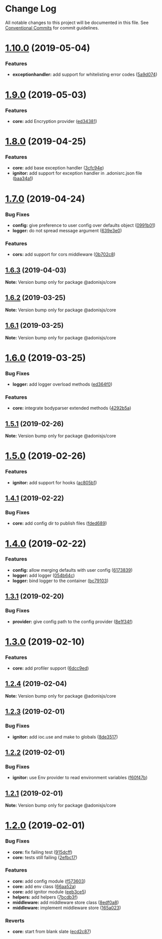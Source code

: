 # Change Log

All notable changes to this project will be documented in this file.
See [Conventional Commits](https://conventionalcommits.org) for commit guidelines.

# [1.10.0](https://github.com/adonisjs/adonis-framework/tree/master/packages/core/compare/@adonisjs/core@1.9.0...@adonisjs/core@1.10.0) (2019-05-04)


### Features

* **exceptionhandler:** add support for whitelisting error codes ([5a9d074](https://github.com/adonisjs/adonis-framework/tree/master/packages/core/commit/5a9d074))





# [1.9.0](https://github.com/adonisjs/adonis-framework/tree/master/packages/core/compare/@adonisjs/core@1.8.0...@adonisjs/core@1.9.0) (2019-05-03)


### Features

* **core:** add Encryption provider ([ed34381](https://github.com/adonisjs/adonis-framework/tree/master/packages/core/commit/ed34381))





# [1.8.0](https://github.com/adonisjs/adonis-framework/tree/master/packages/core/compare/@adonisjs/core@1.7.0...@adonisjs/core@1.8.0) (2019-04-25)


### Features

* **core:** add base exception handler ([3cfc94e](https://github.com/adonisjs/adonis-framework/tree/master/packages/core/commit/3cfc94e))
* **ignitor:** add support for exception handler in .adonisrc.json file ([baa34a1](https://github.com/adonisjs/adonis-framework/tree/master/packages/core/commit/baa34a1))





# [1.7.0](https://github.com/adonisjs/adonis-framework/tree/master/packages/core/compare/@adonisjs/core@1.6.3...@adonisjs/core@1.7.0) (2019-04-24)


### Bug Fixes

* **config:** give preference to user config over defaults object ([0991b01](https://github.com/adonisjs/adonis-framework/tree/master/packages/core/commit/0991b01))
* **logger:** do not spread message argument ([639e3e0](https://github.com/adonisjs/adonis-framework/tree/master/packages/core/commit/639e3e0))


### Features

* **cors:** add support for cors middleware ([0b702c8](https://github.com/adonisjs/adonis-framework/tree/master/packages/core/commit/0b702c8))





## [1.6.3](https://github.com/adonisjs/adonis-framework/tree/master/packages/core/compare/@adonisjs/core@1.6.2...@adonisjs/core@1.6.3) (2019-04-03)

**Note:** Version bump only for package @adonisjs/core





## [1.6.2](https://github.com/adonisjs/adonis-framework/tree/master/packages/core/compare/@adonisjs/core@1.6.1...@adonisjs/core@1.6.2) (2019-03-25)

**Note:** Version bump only for package @adonisjs/core





## [1.6.1](https://github.com/adonisjs/adonis-framework/tree/master/packages/core/compare/@adonisjs/core@1.6.0...@adonisjs/core@1.6.1) (2019-03-25)

**Note:** Version bump only for package @adonisjs/core





# [1.6.0](https://github.com/adonisjs/adonis-framework/tree/master/packages/core/compare/@adonisjs/core@1.5.1...@adonisjs/core@1.6.0) (2019-03-25)


### Bug Fixes

* **logger:** add logger overload methods ([ed364f0](https://github.com/adonisjs/adonis-framework/tree/master/packages/core/commit/ed364f0))


### Features

* **core:** integrate bodyparser extended methods ([4292b5a](https://github.com/adonisjs/adonis-framework/tree/master/packages/core/commit/4292b5a))





## [1.5.1](https://github.com/adonisjs/adonis-framework/tree/master/packages/core/compare/@adonisjs/core@1.5.0...@adonisjs/core@1.5.1) (2019-02-26)

**Note:** Version bump only for package @adonisjs/core





# [1.5.0](https://github.com/adonisjs/adonis-framework/tree/master/packages/core/compare/@adonisjs/core@1.4.1...@adonisjs/core@1.5.0) (2019-02-26)


### Features

* **ignitor:** add support for hooks ([ac805b1](https://github.com/adonisjs/adonis-framework/tree/master/packages/core/commit/ac805b1))





## [1.4.1](https://github.com/adonisjs/adonis-framework/tree/master/packages/core/compare/@adonisjs/core@1.4.0...@adonisjs/core@1.4.1) (2019-02-22)


### Bug Fixes

* **core:** add config dir to publish files ([fded689](https://github.com/adonisjs/adonis-framework/tree/master/packages/core/commit/fded689))





# [1.4.0](https://github.com/adonisjs/adonis-framework/tree/master/packages/core/compare/@adonisjs/core@1.3.1...@adonisjs/core@1.4.0) (2019-02-22)


### Features

* **config:** allow merging defaults with user config ([6173839](https://github.com/adonisjs/adonis-framework/tree/master/packages/core/commit/6173839))
* **logger:** add logger ([054b64c](https://github.com/adonisjs/adonis-framework/tree/master/packages/core/commit/054b64c))
* **logger:** bind logger to the container ([bc79103](https://github.com/adonisjs/adonis-framework/tree/master/packages/core/commit/bc79103))





## [1.3.1](https://github.com/adonisjs/adonis-framework/tree/master/packages/core/compare/@adonisjs/core@1.3.0...@adonisjs/core@1.3.1) (2019-02-20)


### Bug Fixes

* **provider:** give config path to the config provider ([8e1f34f](https://github.com/adonisjs/adonis-framework/tree/master/packages/core/commit/8e1f34f))





# [1.3.0](https://github.com/adonisjs/adonis-framework/tree/master/packages/core/compare/@adonisjs/core@1.2.4...@adonisjs/core@1.3.0) (2019-02-10)


### Features

* **core:** add profiler support ([6dcc9ed](https://github.com/adonisjs/adonis-framework/tree/master/packages/core/commit/6dcc9ed))





## [1.2.4](https://github.com/adonisjs/adonis-framework/tree/master/packages/core/compare/@adonisjs/core@1.2.3...@adonisjs/core@1.2.4) (2019-02-04)

**Note:** Version bump only for package @adonisjs/core





## [1.2.3](https://github.com/adonisjs/adonis-framework/tree/master/packages/core/compare/@adonisjs/core@1.2.2...@adonisjs/core@1.2.3) (2019-02-01)


### Bug Fixes

* **ignitor:** add ioc.use and make to globals ([8de3517](https://github.com/adonisjs/adonis-framework/tree/master/packages/core/commit/8de3517))





## [1.2.2](https://github.com/adonisjs/adonis-framework/tree/master/packages/core/compare/@adonisjs/core@1.2.1...@adonisjs/core@1.2.2) (2019-02-01)


### Bug Fixes

* **ignitor:** use Env provider to read environment variables ([f60f47b](https://github.com/adonisjs/adonis-framework/tree/master/packages/core/commit/f60f47b))





## [1.2.1](https://github.com/adonisjs/adonis-framework/tree/master/packages/core/compare/@adonisjs/core@1.2.0...@adonisjs/core@1.2.1) (2019-02-01)

**Note:** Version bump only for package @adonisjs/core





# [1.2.0](https://github.com/adonisjs/adonis-framework/tree/master/packages/core/compare/@adonisjs/core@1.1.0...@adonisjs/core@1.2.0) (2019-02-01)


### Bug Fixes

* **core:** fix failing test ([915dcff](https://github.com/adonisjs/adonis-framework/tree/master/packages/core/commit/915dcff))
* **core:** tests still failing ([2efbc17](https://github.com/adonisjs/adonis-framework/tree/master/packages/core/commit/2efbc17))


### Features

* **core:** add config module ([f573603](https://github.com/adonisjs/adonis-framework/tree/master/packages/core/commit/f573603))
* **core:** add env class ([66aa52a](https://github.com/adonisjs/adonis-framework/tree/master/packages/core/commit/66aa52a))
* **core:** add ignitor module ([eeb3ce5](https://github.com/adonisjs/adonis-framework/tree/master/packages/core/commit/eeb3ce5))
* **helpers:** add helpers ([7bcdb3f](https://github.com/adonisjs/adonis-framework/tree/master/packages/core/commit/7bcdb3f))
* **middleware:** add middleware store class ([8edf0a8](https://github.com/adonisjs/adonis-framework/tree/master/packages/core/commit/8edf0a8))
* **middleware:** implement middleware store ([165a023](https://github.com/adonisjs/adonis-framework/tree/master/packages/core/commit/165a023))


### Reverts

* **core:** start from blank slate ([ecd2c87](https://github.com/adonisjs/adonis-framework/tree/master/packages/core/commit/ecd2c87))
